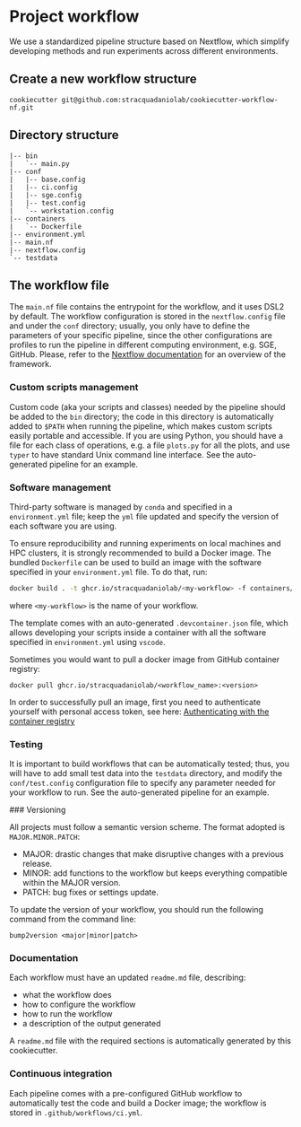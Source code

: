 # Project workflow 

We use a standardized pipeline structure based on Nextflow, which simplify
developing methods and run experiments across different environments.

## Create a new workflow structure

```
cookiecutter git@github.com:stracquadaniolab/cookiecutter-workflow-nf.git
```

## Directory structure

```
|-- bin
|   `-- main.py
|-- conf
|   |-- base.config
|   |-- ci.config
|   |-- sge.config
|   |-- test.config
|   `-- workstation.config
|-- containers
|   `-- Dockerfile
|-- environment.yml
|-- main.nf
|-- nextflow.config
`-- testdata
```

## The workflow file

The `main.nf` file contains the entrypoint for the workflow, and it uses DSL2 by
default. The workflow configuration is stored in the `nextflow.config` file and
under the `conf` directory; usually, you only have to define the parameters of
your specific pipeline, since the other configurations are profiles to run the
pipeline in different computing environment, e.g. SGE, GitHub. Please, refer to
the [Nextflow documentation](https://www.nextflow.io/docs/latest/index.html) for
an overview of the framework.

### Custom scripts management

Custom code (aka your scripts and classes) needed by the pipeline should be
added to the `bin` directory; the code in this directory is automatically added
to `$PATH` when running the pipeline, which makes custom scripts easily portable
and accessible. If you are using Python, you should have a file for each class
of operations, e.g. a file `plots.py` for all the plots, and use `typer` to have
standard Unix command line interface. See the auto-generated pipeline for an
example. 

### Software management

Third-party software is managed by `conda` and specified in a `environment.yml`
file; keep the `yml` file updated and specify the version of each software you
are using.

To ensure reproducibility and running experiments on local machines and HPC
clusters, it is strongly recommended to build a Docker image. The bundled
`Dockerfile` can be used to build an image with the software specified in your
`environment.yml` file. To do that, run:

```bash
docker build . -t ghcr.io/stracquadaniolab/<my-workflow> -f containers/Dockerfile
```

where `<my-workflow>` is the name of your workflow.

The template comes with an auto-generated `.devcontainer.json` file, which
allows developing your scripts inside a container with all the software
specified in `environment.yml` using `vscode`.

Sometimes you would want to pull a docker image from GitHub container registry:
```
docker pull ghcr.io/stracquadaniolab/<workflow_name>:<version>
```
In order to successfully pull an image, first you need to authenticate yourself
with personal access token, see here: [Authenticating with the container
registry](https://docs.github.com/en/packages/guides/migrating-to-github-container-registry-for-docker-images#authenticating-with-the-container-registryhttps://docs.github.com/en/packages/guides/migrating-to-github-container-registry-for-docker-images#authenticating-with-the-container-registry)

### Testing

It is important to build workflows that can be automatically tested; thus, you
will have to add small test data into the `testdata` directory, and modify the
`conf/test.config` configuration file to specify any parameter needed for your
workflow to run. See the auto-generated pipeline for an example.

### Versioning

All projects must follow a semantic version scheme. The format adopted is
`MAJOR.MINOR.PATCH`:

- MAJOR: drastic changes that make disruptive changes with a previous release. 
- MINOR: add functions to the workflow but keeps everything compatible within
  the MAJOR version.
- PATCH: bug fixes or settings update.

To update the version of your workflow, you should run the following command from 
the command line: 

```
bump2version <major|minor|patch>
```


### Documentation

Each workflow must have an updated `readme.md` file, describing:

* what the workflow does
* how to configure the workflow
* how to run the workflow
* a description of the output generated

A `readme.md` file with the required sections is automatically generated by this
cookiecutter.

### Continuous integration

Each pipeline comes with a pre-configured GitHub workflow to automatically test
the code and build a Docker image; the workflow is stored in
`.github/workflows/ci.yml`.

